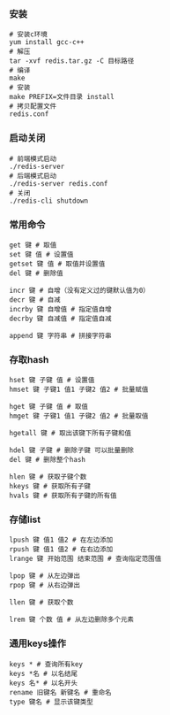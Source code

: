 ### 安装

```shell
# 安装c环境
yum install gcc-c++
# 解压
tar -xvf redis.tar.gz -C 目标路径
# 编译
make
# 安装
make PREFIX=文件目录 install
# 拷贝配置文件
redis.conf
```

### 启动关闭

```shell
# 前端模式启动
./redis-server
# 后端模式启动
./redis-server redis.conf
# 关闭
./redis-cli shutdown
```

### 常用命令

```shell
get 键 # 取值
set 键 值 # 设置值
getset 键 值 # 取值并设置值
del 键 # 删除值

incr 键 # 自增（没有定义过的键默认值为0）
decr 键 # 自减
incrby 键 自增值 # 指定值自增
decrby 键 自减值 # 指定值自减

append 键 字符串 # 拼接字符串
```

### 存取hash

```shell
hset 键 子键 值 # 设置值
hmset 键 子键1 值1 子键2 值2 # 批量赋值

hget 键 子键 值 # 取值
hmget 键 子键1 值1 子键2 值2 # 批量取值

hgetall 键 # 取出该键下所有子键和值

hdel 键 子键 # 删除子键 可以批量删除
del 键 # 删除整个hash

hlen 键 # 获取子键个数
hkeys 键 # 获取所有子键
hvals 键 # 获取所有子键的所有值
```

### 存储list

```shell
lpush 键 值1 值2 # 在左边添加
rpush 键 值1 值2 # 在右边添加 
lrange 键 开始范围 结束范围 # 查询指定范围值

lpop 键 # 从左边弹出
rpop 键 # 从右边弹出

llen 键 # 获取个数

lrem 键 个数 值 # 从左边删除多个元素
```

### 通用keys操作

```shell
keys * # 查询所有key
keys *名 # 以名结尾
keys 名* # 以名开头
rename 旧键名 新键名 # 重命名
type 键名 # 显示该键类型
```

